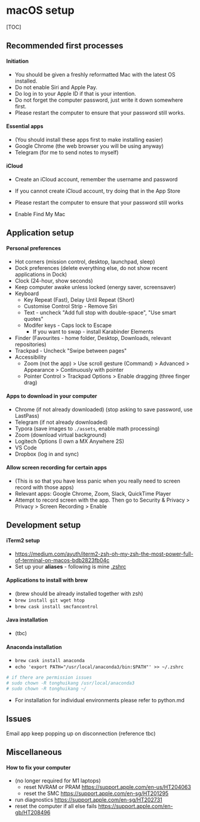# macOS setup

[TOC]

## Recommended first processes

#### Initiation

- You should be given a freshly reformatted Mac with the latest OS installed.
- Do not enable Siri and Apple Pay.
- Do log in to your Apple ID if that is your intention.
- Do not forget the computer password, just write it down somewhere first.
- Please restart the computer to ensure that your password still works.

#### Essential apps

- (You should install these apps first to make installing easier)
- Google Chrome (the web browser you will be using anyway)
- Telegram (for me to send notes to myself)

#### iCloud

- Create an iCloud account, remember the username and password
- If you cannot create iCloud account, try doing that in the App Store
- Please restart the computer to ensure that your password still works

- Enable Find My Mac

  

## Application setup

#### Personal preferences

- Hot corners (mission control, desktop, launchpad, sleep)
- Dock preferences (delete everything else, do not show recent applications in Dock)
- Clock (24-hour, show seconds)
- Keep computer awake unless locked (energy saver, screensaver)
- Keyboard 
  - Key Repeat (Fast), Delay Until Repeat (Short)
  - Customise Control Strip - Remove Siri
  - Text - uncheck "Add full stop with double-space", "Use smart quotes"
  - Modifer keys - Caps lock to Escape
    - If you want to swap - install Karabinder Elements
- Finder (Favourites - home folder, Desktop, Downloads, relevant repositories)
- Trackpad - Uncheck "Swipe between pages"
- Accessibility
  - Zoom (not the app) > Use scroll gesture (Command) > Advanced > Appearance > Continuously with pointer
  - Pointer Control > Trackpad Options > Enable dragging (three finger drag)

#### Apps to download in your computer

- Chrome (if not already downloaded) (stop asking to save password, use LastPass)
- Telegram (if not already downloaded)
- Typora (save images to `./assets`, enable math processing)
- Zoom (download virtual background)
- Logitech Options (I own a MX Anywhere 2S)
- VS Code
- Dropbox (log in and sync)

#### Allow screen recording for certain apps

- (This is so that you have less panic when you really need to screen record with those apps)
- Relevant apps: Google Chrome, Zoom, Slack, QuickTime Player
- Attempt to record screen with the app. Then go to Security & Privacy > Privacy > Screen Recording > Enable



## Development setup

#### iTerm2 setup

- https://medium.com/ayuth/iterm2-zsh-oh-my-zsh-the-most-power-full-of-terminal-on-macos-bdb2823fb04c
- Set up your **aliases** - following is mine [.zshrc](./.zshrc)

#### Applications to install with brew

- (brew should be already installed together with zsh)
- `brew install git wget htop`
- `brew cask install smcfancontrol`

#### Java installation

- (tbc)

#### Anaconda installation

- `brew cask install anaconda`
- `echo 'export PATH="/usr/local/anaconda3/bin:$PATH"' >> ~/.zshrc`

```bash
# if there are permission issues
# sudo chown -R tonghuikang /usr/local/anaconda3
# sudo chown -R tonghuikang ~/
```
- For installation for individual environments please refer to python.md



## Issues

Email app keep popping up on disconnection (reference tbc)



## Miscellaneous

#### How to fix your computer

- (no longer required for M1 laptops)
  - reset NVRAM or PRAM https://support.apple.com/en-us/HT204063
  - reset the SMC https://support.apple.com/en-sg/HT201295
- run diagnostics https://support.apple.com/en-sg/HT202731
- reset the computer if all else fails https://support.apple.com/en-gb/HT208496